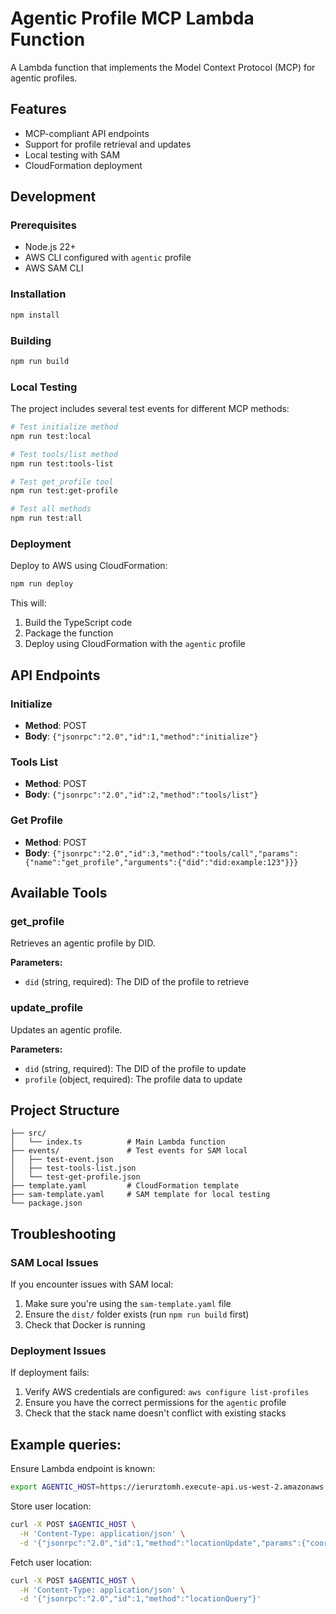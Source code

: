 # Agentic Profile MCP Lambda Function

A Lambda function that implements the Model Context Protocol (MCP) for agentic profiles.

## Features

- MCP-compliant API endpoints
- Support for profile retrieval and updates
- Local testing with SAM
- CloudFormation deployment

## Development

### Prerequisites

- Node.js 22+
- AWS CLI configured with `agentic` profile
- AWS SAM CLI

### Installation

```bash
npm install
```

### Building

```bash
npm run build
```

### Local Testing

The project includes several test events for different MCP methods:

```bash
# Test initialize method
npm run test:local

# Test tools/list method
npm run test:tools-list

# Test get_profile tool
npm run test:get-profile

# Test all methods
npm run test:all
```

### Deployment

Deploy to AWS using CloudFormation:

```bash
npm run deploy
```

This will:
1. Build the TypeScript code
2. Package the function
3. Deploy using CloudFormation with the `agentic` profile

## API Endpoints

### Initialize
- **Method**: POST
- **Body**: `{"jsonrpc":"2.0","id":1,"method":"initialize"}`

### Tools List
- **Method**: POST
- **Body**: `{"jsonrpc":"2.0","id":2,"method":"tools/list"}`

### Get Profile
- **Method**: POST
- **Body**: `{"jsonrpc":"2.0","id":3,"method":"tools/call","params":{"name":"get_profile","arguments":{"did":"did:example:123"}}}`

## Available Tools

### get_profile
Retrieves an agentic profile by DID.

**Parameters:**
- `did` (string, required): The DID of the profile to retrieve

### update_profile
Updates an agentic profile.

**Parameters:**
- `did` (string, required): The DID of the profile to update
- `profile` (object, required): The profile data to update

## Project Structure

```
├── src/
│   └── index.ts          # Main Lambda function
├── events/               # Test events for SAM local
│   ├── test-event.json
│   ├── test-tools-list.json
│   └── test-get-profile.json
├── template.yaml         # CloudFormation template
├── sam-template.yaml     # SAM template for local testing
└── package.json
```

## Troubleshooting

### SAM Local Issues

If you encounter issues with SAM local:

1. Make sure you're using the `sam-template.yaml` file
2. Ensure the `dist/` folder exists (run `npm run build` first)
3. Check that Docker is running

### Deployment Issues

If deployment fails:

1. Verify AWS credentials are configured: `aws configure list-profiles`
2. Ensure you have the correct permissions for the `agentic` profile
3. Check that the stack name doesn't conflict with existing stacks 

## Example queries:

Ensure Lambda endpoint is known:

```bash
export AGENTIC_HOST=https://ierurztomh.execute-api.us-west-2.amazonaws.com/dev
```

Store user location:

```bash
curl -X POST $AGENTIC_HOST \
  -H 'Content-Type: application/json' \
  -d '{"jsonrpc":"2.0","id":1,"method":"locationUpdate","params":{"coords":{"latitude":35.6762,"longitude":139.6503}}}'
```

Fetch user location:

```bash
curl -X POST $AGENTIC_HOST \
  -H 'Content-Type: application/json' \
  -d '{"jsonrpc":"2.0","id":1,"method":"locationQuery"}'
```


